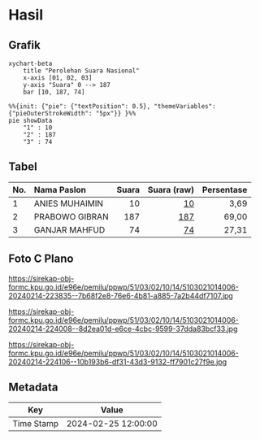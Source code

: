 # Hasil

## Grafik

```mermaid
xychart-beta
    title "Perolehan Suara Nasional"
    x-axis [01, 02, 03]
    y-axis "Suara" 0 --> 187
    bar [10, 187, 74]
```

```mermaid
%%{init: {"pie": {"textPosition": 0.5}, "themeVariables": {"pieOuterStrokeWidth": "5px"}} }%%
pie showData
    "1" : 10
    "2" : 187
    "3" : 74
```

## Tabel

| No. | Nama Paslon    | Suara | Suara (raw) | Persentase |
|:--- |:-------------- | -----:| -----------:| ----------:|
| 1   | ANIES MUHAIMIN | 10    | [10][p-1]   | 3,69       |
| 2   | PRABOWO GIBRAN | 187   | [187][p-2]  | 69,00      |
| 3   | GANJAR MAHFUD  | 74    | [74][p-3]   | 27,31      |


[p-1]: https://github.com/gigit-pemilu/pemilu-2024/blob/main/pilpres/hitung-suara/sub/51-bali/sub/03-badung/sub/02-mengwi/sub/1014-abianbase/sub/006-tps/sub/paslon-1.txt
[p-2]: https://github.com/gigit-pemilu/pemilu-2024/blob/main/pilpres/hitung-suara/sub/51-bali/sub/03-badung/sub/02-mengwi/sub/1014-abianbase/sub/006-tps/sub/paslon-2.txt
[p-3]: https://github.com/gigit-pemilu/pemilu-2024/blob/main/pilpres/hitung-suara/sub/51-bali/sub/03-badung/sub/02-mengwi/sub/1014-abianbase/sub/006-tps/sub/paslon-3.txt

## Foto C Plano

https://sirekap-obj-formc.kpu.go.id/e96e/pemilu/ppwp/51/03/02/10/14/5103021014006-20240214-223835--7b68f2e8-76e6-4b81-a885-7a2b44df7107.jpg

https://sirekap-obj-formc.kpu.go.id/e96e/pemilu/ppwp/51/03/02/10/14/5103021014006-20240214-224008--8d2ea01d-e6ce-4cbc-9599-37dda83bcf33.jpg

https://sirekap-obj-formc.kpu.go.id/e96e/pemilu/ppwp/51/03/02/10/14/5103021014006-20240214-224106--10b193b6-df31-43d3-9132-ff7901c27f9e.jpg


## Metadata

| Key        | Value               |
| ---------- | ------------------- |
| Time Stamp | 2024-02-25 12:00:00 |



